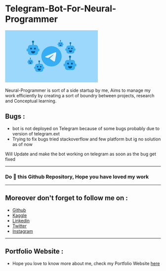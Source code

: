 # Telegram-Bot-For-Neural-Programmer

![](https://github.com/BhavyBansal24/Telegram-Bot-For-Neural-Programmer/blob/master/images/bot.png?raw=true)

Neural-Programmer is sort of a side startup by me, Aims to manage my work efficiently by creating a sort of boundry between projects, research and Conceptual learning.

## Bugs :
* bot is not deployed on Telegram because of some bugs probably due to version of telegram.ext
* Trying to fix bugs tried stackoverflow and few platform but ig no solution as of now

Will Update and make the bot working on telegram as soon as the bug get fixed

********************************************
### Do 🌟 this Github Repository, Hope you have loved my work
********************************************
## Moreover don't forget to follow me on :
* [Github](https://github.com/BhavyBansal24)
* [Kaggle](https://www.kaggle.com/bhavybansal)
* [Linkedin](https://www.linkedin.com/in/bhavybansal24/)
* [Twitter](https://twitter.com/BhavyBansal_24)
* [Instagram](https://www.instagram.com/bhavybansal_24/)

********************************************
## Portfolio Website :
* Hope you love to know more about me, check my Portfolio Website [here](https://bhavybansal24.github.io/Neural-Programmer/)

